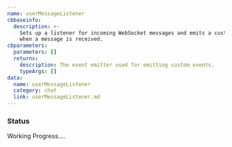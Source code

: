 ```yaml
---
name: userMessageListener
cbbaseinfo:
  description: >-
    Sets up a listener for incoming WebSocket messages and emits a custom event
    when a message is received.
cbparameters:
  parameters: []
  returns:
    description: The event emitter used for emitting custom events.
    typeArgs: []
data:
  name: userMessageListener
  category: chat
  link: userMessageListener.md
---
```

<CBBaseInfo/> 
 <CBParameters/>

### Status 
Working Progress....
